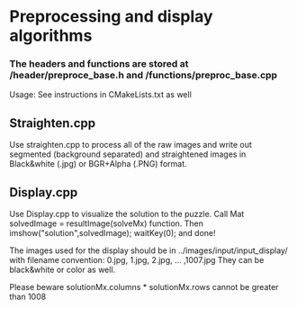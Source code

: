 # Preprocessing and display algorithms

### The headers and functions are stored at /header/preproce_base.h and /functions/preproc_base.cpp

Usage: 
See instructions in CMakeLists.txt as well

## Straighten.cpp


Use straighten.cpp to process all of the raw images and write out segmented (background separated) and straightened images in Black&white (.jpg)
or BGR+Alpha (.PNG) format.
## Display.cpp


Use Display.cpp to visualize the solution to the puzzle. Call Mat solvedImage = resultImage(solveMx) function.
 Then imshow("solution",solvedImage); waitKey(0); and done!
 
The images used for the display should be in ../images/input/input_display/ with filename convention: 0.jpg, 1.jpg, 2.jpg, ... ,1007.jpg
They can be black&white or color as well.

Please beware solutionMx.columns * solutionMx.rows cannot be greater than 1008 
